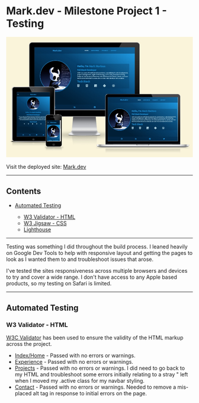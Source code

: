 # Mark.dev - Milestone Project 1 - Testing

![AmIResponsive Image](https://github.com/mnevison/milestone-p1/blob/d3d03dfae777b889387c4d5babbb8194158b123d/assets/docs/amiresponsive-siteimage.jpg)

Visit the deployed site: [Mark.dev](https://sprightly-pastelito-a5781b.netlify.app/)

---

## Contents

- [Automated Testing](#automated-testing)

  - [W3 Validator - HTML](#w3-validator---html)
  - [W3 Jigsaw - CSS]()
  - [Lighthouse]()

---

Testing was something I did throughout the build process. I leaned heavily on Google Dev Tools to help with responsive layout and getting the pages to look as I wanted them to and troubleshoot issues that arose.

I've tested the sites responsiveness across multiple browsers and devices to try and cover a wide range. I don't have access to any Apple based products, so my testing on Safari is limited.

---

## Automated Testing

### W3 Validator - HTML

[W3C Validator](https://validator.w3.org/) has been used to ensure the validity of the HTML markup across the project.

*  [Index/Home](https://github.com/mnevison/milestone-p1/blob/ddd18638d990563bd3b3b20eff3bf24a66434161/testing/w3/home-w3.png) - Passed with no errors or warnings. 
* [Experience](https://github.com/mnevison/milestone-p1/blob/c4acd944e06f9db976363adf68ed2a1355c68884/testing/w3/experience-w3.png) - Passed with no errors or warnings.
* [Projects](https://github.com/mnevison/milestone-p1/blob/c4acd944e06f9db976363adf68ed2a1355c68884/testing/w3/projects-w3.png) - Passed with no errors or warnings. I did need to go back to my HTML and troubleshoot some errors initially relating to a stray " left when I moved my .active class for my navbar styling. 
* [Contact](https://github.com/mnevison/milestone-p1/blob/2f4658d5dfb6b8ac6d4c05e46f7bf57dd1ff6b55/testing/w3/w3-contact.png) - Passed with no errors or warnings. Needed to remove a mis-placed alt tag in response to initial errors on the page.

